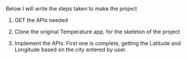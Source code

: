 Below I will write the steps taken to make the project

1) GET the APIs needed

2) Clone the original Temperature app, for the skeleton of the project

3) Implement the APIs. First one is complete, getting the Latitude and Longitude based on the city entered by user.
